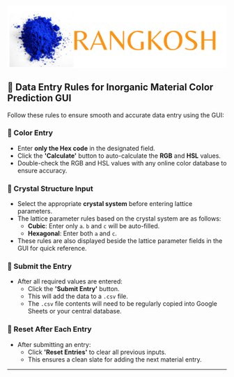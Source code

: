 <div align="center">
    <img src="Rangkosh.png" width="950">
</div>



## 📝 Data Entry Rules for Inorganic Material Color Prediction GUI

Follow these rules to ensure smooth and accurate data entry using the GUI:

### 🎨 Color Entry
- Enter **only the Hex code** in the designated field.
- Click the **'Calculate'** button to auto-calculate the **RGB** and **HSL** values.
- Double-check the RGB and HSL values with any online color database to ensure accuracy.

### 🧱 Crystal Structure Input
- Select the appropriate **crystal system** before entering lattice parameters.
- The lattice parameter rules based on the crystal system are as follows:
  - **Cubic**: Enter only `a`. `b` and `c` will be auto-filled.
  - **Hexagonal**: Enter both `a` and `c`.
- These rules are also displayed beside the lattice parameter fields in the GUI for quick reference.

### 💾 Submit the Entry
- After all required values are entered:
  - Click the **'Submit Entry'** button.
  - This will add the data to a `.csv` file.
  - The `.csv` file contents will need to be regularly copied into Google Sheets or your central database.

### 🔄 Reset After Each Entry
- After submitting an entry:
  - Click **'Reset Entries'** to clear all previous inputs.
  - This ensures a clean slate for adding the next material entry.

---

